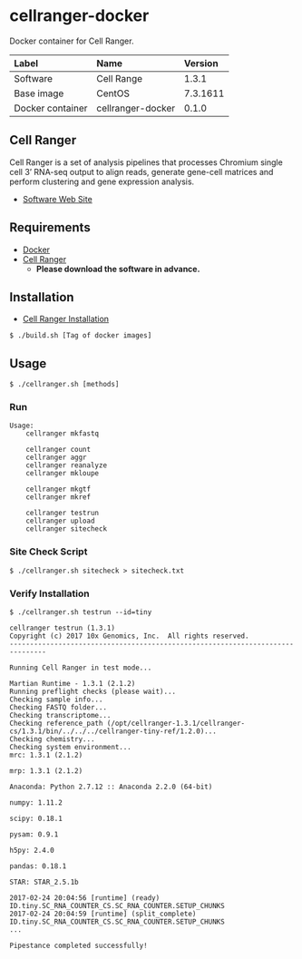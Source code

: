 # cellranger-docker

Docker container for Cell Ranger.

|Label|Name|Version|
|:--|:--|:--|
|Software|Cell Range|1.3.1|
|Base image|CentOS|7.3.1611|
|Docker container|cellranger-docker|0.1.0|

## Cell Ranger

Cell Ranger is a set of analysis pipelines that processes Chromium single cell 3’ RNA-seq output to align reads, generate gene-cell matrices and perform clustering and gene expression analysis.

- [Software Web Site](https://support.10xgenomics.com/single-cell/software/pipelines/latest/what-is-cell-ranger)

## Requirements
- [Docker](https://www.docker.com/)
- [Cell Ranger](https://support.10xgenomics.com/single-cell/software/downloads/latest)
    - **Please download the software in advance.**

## Installation

- [Cell Ranger Installation](https://support.10xgenomics.com/single-cell/software/pipelines/latest/installation)

```
$ ./build.sh [Tag of docker images]
```

## Usage
```
$ ./cellranger.sh [methods]
```

### Run

```
Usage:
    cellranger mkfastq

    cellranger count
    cellranger aggr
    cellranger reanalyze
    cellranger mkloupe

    cellranger mkgtf
    cellranger mkref

    cellranger testrun
    cellranger upload
    cellranger sitecheck
```

### Site Check Script
```
$ ./cellranger.sh sitecheck > sitecheck.txt
```

### Verify Installation
```
$ ./cellranger.sh testrun --id=tiny
```

```
cellranger testrun (1.3.1)
Copyright (c) 2017 10x Genomics, Inc.  All rights reserved.
-------------------------------------------------------------------------------

Running Cell Ranger in test mode...

Martian Runtime - 1.3.1 (2.1.2)
Running preflight checks (please wait)...
Checking sample info...
Checking FASTQ folder...
Checking transcriptome...
Checking reference_path (/opt/cellranger-1.3.1/cellranger-cs/1.3.1/bin/../../../cellranger-tiny-ref/1.2.0)...
Checking chemistry...
Checking system environment...
mrc: 1.3.1 (2.1.2)

mrp: 1.3.1 (2.1.2)

Anaconda: Python 2.7.12 :: Anaconda 2.2.0 (64-bit)

numpy: 1.11.2

scipy: 0.18.1

pysam: 0.9.1

h5py: 2.4.0

pandas: 0.18.1

STAR: STAR_2.5.1b

2017-02-24 20:04:56 [runtime] (ready)           ID.tiny.SC_RNA_COUNTER_CS.SC_RNA_COUNTER.SETUP_CHUNKS
2017-02-24 20:04:59 [runtime] (split_complete)  ID.tiny.SC_RNA_COUNTER_CS.SC_RNA_COUNTER.SETUP_CHUNKS
...

Pipestance completed successfully!
```

